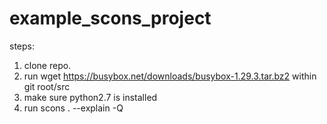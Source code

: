 # example_scons_project

steps:
1. clone repo.
2. run wget https://busybox.net/downloads/busybox-1.29.3.tar.bz2 within git root/src
3. make sure python2.7 is installed
4. run scons . --explain -Q
